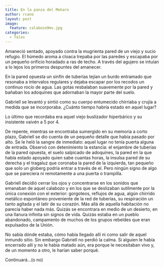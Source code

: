 ```yaml
---
title: En la panza del Mekaro
author: rcano
layout: post
image:
  feature: calabozo9mv.jpg
categories:
  - Tales
---
```


Amaneció sentado, apoyado contra la mugrienta pared de un viejo y sucio
refugio. El húmedo aroma a cloaca trepaba por las paredes y escapaba por un
pequeño orificio horadado a ras de techo. A través del agujero se intuían a lo
lejos los primeros despuntes del amanecer.

En la pared opuesta un sinfín de tuberías tejían un burdo entramado que
resonaba a intervalos regulares y dejaba escapar por los recodos un continuo
rocío de agua. Las gotas resbalaban suavemente por la pared y bañaban los
adoquines que adornaban la mayor parte del suelo.

Gabriell se levantó y sintió como su cuerpo entumecido chirriaba y crujía a
medida que se incorporaba. ¿Cuánto tiempo habría estado en aquel lugar?

Lo último que recordaba era aquel viejo buslizador hiperbárico y su insistente
vaivén a 5 por 4.

De repente, mientras se encontraba sumergido en su memoria a corto plazo,
Gabriell se dio cuenta de un pequeño detalle que había pasado por alto. Se le
heló la sangre de inmediato: aquel lugar no tenía puerta alguna de entrada.
Observó con detenimiento la estancia: el enjambre de tuberías de la pared
opuesta, el suelo salpicado de adoquines, la pared en la que había estado
apoyado quien sabe cuantas horas, la insulsa pared de su derecha y el tragaluz
que coronaba la pared de la izquierda, tan pequeño que solo un globerg podría
entrar a través de el. Pero ningún signo de algo que se pareciera ni
remotamente a una puerta o trampilla.

Gabriell decidió cerrar los ojos y concentrarse en los sonidos que emanaban de
aquel calabozo y en los que se deslizaban sutilmente por la única conexión con
el exterior: gorgoteos, reflujos de agua, algún chirrido metálico espontáneo
proveniente de la red de tuberías, su respiración un tanto agitada y el latir
de su corazón. Más allá de aquella habitación no parecía haber nada más. Quizás
se encontrara en medio de un desierto, en una llanura infinita sin signos de
vida. Quizás estaba en un pueblo abandonado, campamento de muchos de los grupos
rebeldes que eran expulsados de la Unión.

No sabía dónde estaba, cómo había llegado allí ni como salir de aquel inmundo
sitio. Sin embargo Gabriell no perdió la calma. Si alguien le había encerrado
allí y no le había matado aún, era porque le necesitaban vivo y, de un momento
a otro, le harían saber porqué.

Continuará...(o no)
